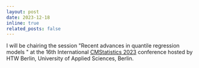 ```yaml
---
layout: post
date: 2023-12-18
inline: true
related_posts: false
---
```


I will be chairing the session "Recent advances in quantile regression models	" at the 16th International
<a href="[https://www.cmstatistics.org/CMStatistics2023/#:~:text=The%2016th%20International%20Conference%20of,to%2015th%20of%20December%202023.)">CMStatistics 2023</a> conference hosted by HTW Berlin, University of Applied Sciences, Berlin.
